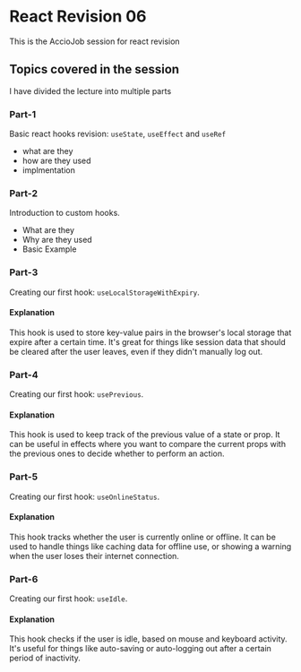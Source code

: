 # React Revision 06

This is the AccioJob session for react revision

## Topics covered in the session

I have divided the lecture into multiple parts

### Part-1

Basic react hooks revision:
`useState`, `useEffect` and `useRef`

- what are they
- how are they used
- implmentation

### Part-2

Introduction to custom hooks.

- What are they
- Why are they used
- Basic Example

### Part-3

Creating our first hook:
`useLocalStorageWithExpiry`.

#### Explanation

This hook is used to store key-value pairs in the browser's local storage that expire after a certain time. It's great for things like session data that should be cleared after the user leaves, even if they didn't manually log out.

### Part-4

Creating our first hook:
`usePrevious`.

#### Explanation

This hook is used to keep track of the previous value of a state or prop. It can be useful in effects where you want to compare the current props with the previous ones to decide whether to perform an action.

### Part-5

Creating our first hook:
`useOnlineStatus`.

#### Explanation

This hook tracks whether the user is currently online or offline. It can be used to handle things like caching data for offline use, or showing a warning when the user loses their internet connection.

### Part-6

Creating our first hook:
`useIdle`.

#### Explanation

This hook checks if the user is idle, based on mouse and keyboard activity. It's useful for things like auto-saving or auto-logging out after a certain period of inactivity.
